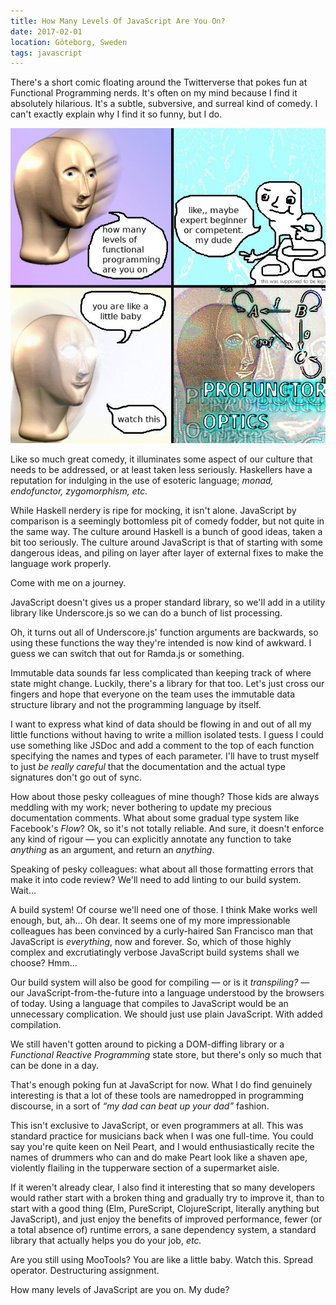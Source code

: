 ```yaml
---
title: How Many Levels Of JavaScript Are You On?
date: 2017-02-01
location: Göteborg, Sweden
tags: javascript
---
```


There's a short comic floating around the Twitterverse that pokes fun at
Functional Programming nerds. It's often on my mind because I find it absolutely
hilarious. It's a subtle, subversive, and surreal kind of comedy. I can't
exactly explain why I find it so funny, but I do.

![](/static/img/profunctoroptics.jpg)

Like so much great comedy, it illuminates some aspect of our culture that needs
to be addressed, or at least taken less seriously. Haskellers have a reputation
for indulging in the use of esoteric language; _monad, endofunctor,
zygomorphism, etc._

While Haskell nerdery is ripe for mocking, it isn't alone. JavaScript by
comparison is a seemingly bottomless pit of comedy fodder, but not quite in the
same way. The culture around Haskell is a bunch of good ideas, taken a bit too
seriously. The culture around JavaScript is that of starting with some dangerous
ideas, and piling on layer after layer of external fixes to make the language
work properly.

Come with me on a journey.

JavaScript doesn't gives us a proper standard library, so we'll add in a utility
library like Underscore.js so we can do a bunch of list processing.

Oh, it turns out all of Underscore.js' function arguments are backwards, so
using these functions the way they're intended is now kind of awkward. I guess
we can switch that out for Ramda.js or something.

Immutable data sounds far less complicated than keeping track of where state
might change. Luckily, there's a library for that too. Let's just cross our
fingers and hope that everyone on the team uses the immutable data structure
library and not the programming language by itself.

I want to express what kind of data should be flowing in and out of all my
little functions without having to write a million isolated tests. I guess
I could use something like JSDoc and add a comment to the top of each function
specifying the names and types of each parameter. I'll have to trust myself to
just _be really careful_ that the documentation and the actual type signatures
don't go out of sync.

How about those pesky colleagues of mine though? Those kids are always meddling
with my work; never bothering to update my precious documentation comments. What
about some gradual type system like Facebook's _Flow_? Ok, so it's not totally
reliable. And sure, it doesn't enforce any kind of rigour — you can explicitly
annotate any function to take _anything_ as an argument, and return an
_anything_.

Speaking of pesky colleagues: what about all those formatting errors that make
it into code review? We'll need to add linting to our build system. Wait…

A build system! Of course we'll need one of those. I think Make works well
enough, but, ah… Oh dear. It seems one of my more impressionable colleagues has
been convinced by a curly-haired San Francisco man that JavaScript is
_everything_, now and forever. So, which of those highly complex and
excrutiatingly verbose JavaScript build systems shall we choose? Hmm…

Our build system will also be good for compiling — or is it _transpiling?_ — our
JavaScript-from-the-future into a language understood by the browsers of today.
Using a language that compiles to JavaScript would be an unnecessary
complication. We should just use plain JavaScript. With added compilation.

We still haven't gotten around to picking a DOM-diffing library or a _Functional
Reactive Programming_ state store, but there's only so much that can be done in
a day.

That's enough poking fun at JavaScript for now. What I do find genuinely
interesting is that a lot of these tools are namedropped in programming
discourse, in a sort of _“my dad can beat up your dad”_ fashion.

This isn't exclusive to JavaScript, or even programmers at all. This was
standard practice for musicians back when I was one full-time. You could say
you're quite keen on Neil Peart, and I would enthusiastically recite the names
of drummers who can and do make Peart look like a shaven ape, violently flailing
in the tupperware section of a supermarket aisle.

If it weren't already clear, I also find it interesting that so many developers
would rather start with a broken thing and gradually try to improve it, than to
start with a good thing (Elm, PureScript, ClojureScript, literally anything but
JavaScript), and just enjoy the benefits of improved performance, fewer (or
a total absence of) runtime errors, a sane dependency system, a standard library
that actually helps you do your job, _etc._

Are you still using MooTools? You are like a little baby. Watch this. Spread operator.
Destructuring assignment.

How many levels of JavaScript are you on. My dude?
